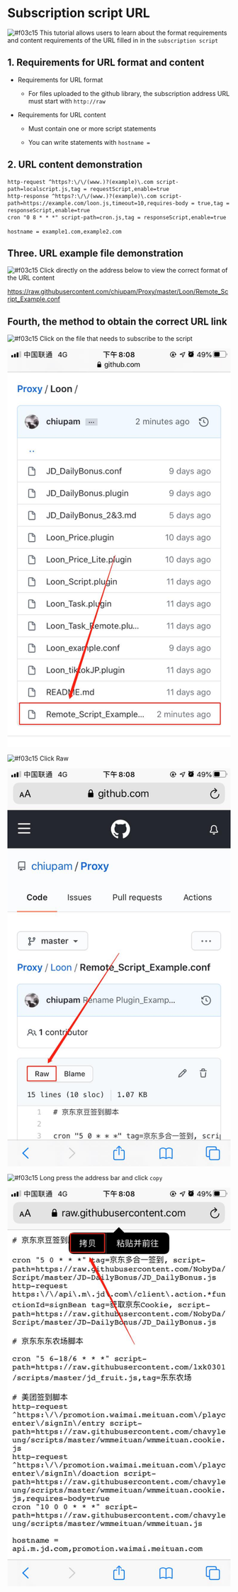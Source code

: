 # Subscription script URL

![#f03c15](https://placehold.it/15/f03c15/000000?text=+) This tutorial allows users to learn about the format requirements and content requirements of the URL filled in in the `subscription script`

## 1. Requirements for URL format and content

- Requirements for URL format

  - For files uploaded to the github library, the subscription address URL must start with `http://raw`
  
- Requirements for URL content

  - Must contain one or more script statements
  
  - You can write statements with `hostname =`
  
## 2. URL content demonstration

```
http-request ^https?:\/\/(www.)?(example)\.com script-path=localscript.js,tag = requestScript,enable=true
http-response ^https?:\/\/(www.)?(example)\.com script-path=https://example.com/loon.js,timeout=10,requires-body = true,tag = responseScript,enable=true
cron "0 8 * * *" script-path=cron.js,tag = responseScript,enable=true

hostname = example1.com,example2.com
```

## Three. URL example file demonstration

![#f03c15](https://placehold.it/15/f03c15/000000?text=+) Click directly on the address below to view the correct format of the URL content

https://raw.githubusercontent.com/chiupam/Proxy/master/Loon/Remote_Script_Example.conf

## Fourth, the method to obtain the correct URL link

![#f03c15](https://placehold.it/15/f03c15/000000?text=+) Click on the file that needs to subscribe to the script

![image](https://raw.githubusercontent.com/TiyNa/LoonManualimg/main/Plus/Remote_Script_Raw_1.jpg)

![#f03c15](https://placehold.it/15/f03c15/000000?text=+) Click Raw

![image](https://raw.githubusercontent.com/TiyNa/LoonManualimg/main/Plus/Remote_Script_Raw_2.jpg)

![#f03c15](https://placehold.it/15/f03c15/000000?text=+) Long press the address bar and click `copy`

![image](https://raw.githubusercontent.com/TiyNa/LoonManualimg/main/Plus/Remote_Script_Raw_3.jpg)